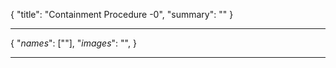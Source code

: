 <!--METADATA-->

{
	"title": "Containment Procedure -0",
	"summary": ""
}

<!--METADATA-->
---
<!--INFOBOX-->

{
	"_names_": [""],
	"_images_": "",
}

<!--INFOBOX-->
---
<!--CONTENT-->



<!--CONTENT-->